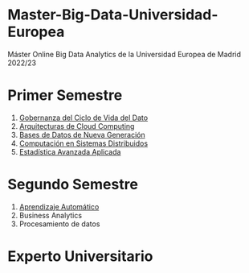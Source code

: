 # Master-Big-Data-Universidad-Europea
Máster Online Big Data Analytics de la Universidad Europea de Madrid 2022/23


# Primer Semestre

1. [Gobernanza del Ciclo de Vida del Dato](https://github.com/cestebann/Master-Big-Data-Universidad-Europea/blob/master/Gobernanza.md)
2. [Arquitecturas de Cloud Computing](https://github.com/cestebann/Master-Big-Data-Universidad-Europea/blob/master/Arquitecturas_Cloud_Computing.md)
3. [Bases de Datos de Nueva Generación](https://github.com/cestebann/Master-Big-Data-Universidad-Europea/blob/master/Bases%20de%20datos%20de%20nueva%20generaci%C3%B3n.md)
4. [Computación en Sistemas Distribuidos](https://github.com/cestebann/Master-Big-Data-Universidad-Europea/blob/master/Computaci%C3%B3n%20en%20sistemas%20distribuidos.md)
5. [Estadística Avanzada Aplicada](https://github.com/cestebann/Master-Big-Data-Universidad-Europea/blob/master/Estad%C3%ADstica%20Avanzada%20Aplicada.md)


# Segundo Semestre

1. [Aprendizaje Automático](https://github.com/cestebann/Master-Big-Data-Universidad-Europea/blob/master/aprendizaje%20autom%C3%A1tico.md)
2. Business Analytics
3. Procesamiento de datos


# Experto Universitario
